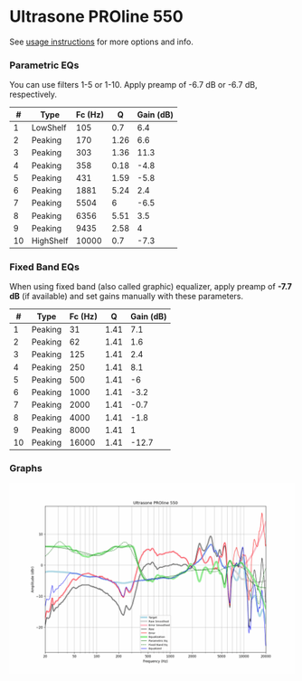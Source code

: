 # Ultrasone PROline 550
See [usage instructions](https://github.com/jaakkopasanen/AutoEq#usage) for more options and info.

### Parametric EQs
You can use filters 1-5 or 1-10. Apply preamp of -6.7 dB or -6.7 dB, respectively.

|   # | Type      |   Fc (Hz) |    Q |   Gain (dB) |
|-----|-----------|-----------|------|-------------|
|   1 | LowShelf  |       105 | 0.7  |         6.4 |
|   2 | Peaking   |       170 | 1.26 |         6.6 |
|   3 | Peaking   |       303 | 1.36 |        11.3 |
|   4 | Peaking   |       358 | 0.18 |        -4.8 |
|   5 | Peaking   |       431 | 1.59 |        -5.8 |
|   6 | Peaking   |      1881 | 5.24 |         2.4 |
|   7 | Peaking   |      5504 | 6    |        -6.5 |
|   8 | Peaking   |      6356 | 5.51 |         3.5 |
|   9 | Peaking   |      9435 | 2.58 |         4   |
|  10 | HighShelf |     10000 | 0.7  |        -7.3 |

### Fixed Band EQs
When using fixed band (also called graphic) equalizer, apply preamp of **-7.7 dB** (if available) and set gains manually with these parameters.

|   # | Type    |   Fc (Hz) |    Q |   Gain (dB) |
|-----|---------|-----------|------|-------------|
|   1 | Peaking |        31 | 1.41 |         7.1 |
|   2 | Peaking |        62 | 1.41 |         1.6 |
|   3 | Peaking |       125 | 1.41 |         2.4 |
|   4 | Peaking |       250 | 1.41 |         8.1 |
|   5 | Peaking |       500 | 1.41 |        -6   |
|   6 | Peaking |      1000 | 1.41 |        -3.2 |
|   7 | Peaking |      2000 | 1.41 |        -0.7 |
|   8 | Peaking |      4000 | 1.41 |        -1.8 |
|   9 | Peaking |      8000 | 1.41 |         1   |
|  10 | Peaking |     16000 | 1.41 |       -12.7 |

### Graphs
![](./Ultrasone%20PROline%20550.png)
